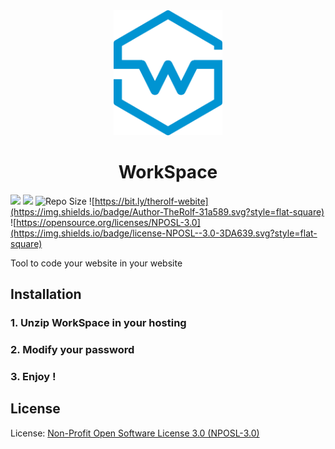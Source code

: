 <div align="center" color="#0094D2">
	<img src="https://github.com/TheRolfFR/Workspace/blob/master/img/workspace_logo_no_bg.png?raw=true" height="200" alt="W" /><br>
	<h1 color="#0094D2">WorkSpace</h1>
	
</div>

![](https://img.shields.io/github/release/therolffr/workspace.svg?style=flat-square) 
![](https://img.shields.io/badge/Drop,%20-enjoy!-red.svg?style=flat-square) 
![Repo Size](https://img.shields.io/github/languages/code-size/TheRolfFR/WorkSpace.svg?style=flat-square) 
![https://bit.ly/therolf-webite](https://img.shields.io/badge/Author-TheRolf-31a589.svg?style=flat-square) 
![https://opensource.org/licenses/NPOSL-3.0](https://img.shields.io/badge/license-NPOSL--3.0-3DA639.svg?style=flat-square) 


<p>Tool to code your website in your website</p>

## Installation
### 1. Unzip WorkSpace in your hosting
### 2. Modify your password
### 3. Enjoy !
## License

License: <a href="https://opensource.org/licenses/NPOSL-3.0">Non-Profit Open Software License 3.0 (NPOSL-3.0)</a>
